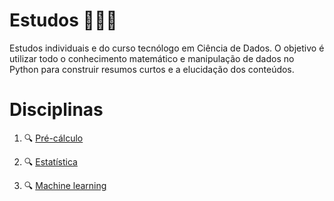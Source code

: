 # Estudos 👩🏻‍💻 

Estudos individuais e do curso tecnólogo em Ciência de Dados. O objetivo é utilizar todo o conhecimento matemático e manipulação de dados no Python para construir resumos curtos e a elucidação dos conteúdos.


# Disciplinas

1. 🔍 [Pré-cálculo](https://github.com/deborabmfreitas/data-science-technologist/blob/main/pre-calculo.ipynb)

2. 🔍 [Estatística]()

3. 🔍 [Machine learning](https://github.com/deborabmfreitas/data-science-technologist/tree/main/machine-learning)

